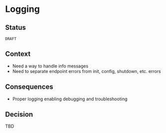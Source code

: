 # Logging

## Status

`DRAFT`
## Context

- Need a way to handle info messages
- Need to separate endpoint errors from init, config, shutdown, etc. errors

## Consequences

- Proper logging enabling debugging and troubleshooting

## Decision

TBD
